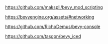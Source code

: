 https://github.com/makspll/bevy_mod_scripting


https://bevyengine.org/assets/#networking

https://github.com/RichoDemus/bevy-console


https://github.com/tasgon/bevy_iced



